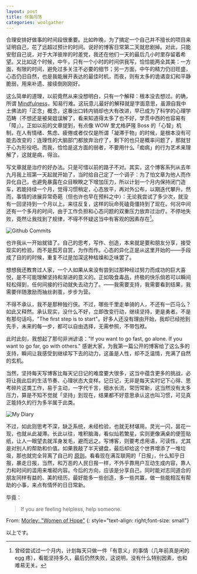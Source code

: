 ```yaml
---
layout: post
title: 伴我闯荡
categories: woolgather
---
```


合理安排好做事的时间段很重要。比如昨晚，为了搞定一个自己并不擅长的项目来证明自己，花了远超过预计的时间。说好的博客日常第二天就悲剧掉。对此，只能安慰自己说，对于大洋彼岸的时差党，我还在他们一天的最后几小时里存留着希望。又比如这个时候，中午，只有一个小时的时间供我写，恰恰能两全其美：一方面，有限的时间，避免过多关注不必要的细节；另一方面，中午的精力仍旧旺盛，心态仍旧自然，也是我能展开表达的最佳时机，而夜，则有太多的诡谲变幻和平静脆弱，用来补遗、接续倒刚刚好。

这么简单的道理，以前竟然从来没想明白，只有一个解释：根本没去想过。的确，所谓 [Mindfulness](http://en.wikipedia.org/wiki/Mindfulness_(psychology))，知易行难。这玩意儿最好的解释就是字面意思，虽源自我中土佛法的「正念」概念，这番出口转内销却也大有改进，早已成为了科学的心理学范畴（不想还是被昊姐误解了，看来知道得太多了也不好，学贯中西的也容易有「障」）。正如以前的文章提到，有点像 WOW 里尤格萨隆 Boss 的「心智」机制，在人有情绪、焦虑、疲倦或者仅仅是所谓「凝滞于物」的时候，是根本没有可能去改变的：连理性的大脑部门都放弃治疗了，剩下的也只是概率问题了，那就甘于心为形役吧。而我，恰恰是这方面的弱者，不要用什么「痴病」的行为艺术来理解了，这就是病，得治。

写文章就是治疗的好办法。只是可惜以前的路子不对。其实，这个博客系列从去年九月我上班第一天起就开始了，当时给自己定了一个调子：为了怕文章为他人而作异化自己，也避免暴露在众目睽睽之下增加压力，所以计划一个月内保持闭门造车，若能持续一个月，觉得习惯稍定，心态放平，再对外公布，以期迭代攀升。然而，事情的进展异常奇葩（但也许也早在预料之中）：无论我尝试了多少次，就没有一回坚持到一个月以上。来往反复，这样的玩命死磕竟僵持到了现在。何况中间还有一个多月的时间，由于工作负担和心态问题的双重压力放弃过治疗。不停地失败，竟然让我找到了规律，不得不怀疑这当中有客观的因素存在[^1]。

![Github Commits](http://landingtoday-pic.stor.sinaapp.com/original/fa58b06bcfcda2bdb0b3ce991f28cc08.png)

[^1]: 曾经尝试过一个月内，计划每天只做一件「有意义」的事情（几年前真是闲的 egg 疼），看能坚持多久，最后仍然失败，这说明，没有什么特别因素，也和难易无关。

也许我从一开始就错了。自己的思考，写作、创造，本来就是要和朋友分享，接受现实的检验，而不是孤芳自赏，为作而作。心态的异化正是从这里开始的——手段成了目的的时候，重复不过是加深这种枯燥和乏味罢了。

想想我还教育过人家，一个人如果从来没有尝到过那种经过努力而成功的巨大喜悦，是不可能理解坚持和渐进的意义的。正如吸食毒品，终极的快乐倘若可以瞬间轻松得到，任何间接的行动就失去动力了。——我需要支持，我需要看到结果，我需要伴随激励而抽丝剥茧，步步为营。

不得不承认，我不是那种独行侠。不过，哪些千里走单骑的人，不还有一匹马么？如此又释然。承认现实，没什么不好，立即改变行动，继续坚持，更是勇者。不是有那句话吗，"The first step is to start"。好多人还没有理由开始，我却已经抢到先手，未来的每一步，都可以自由选择，无需参照，不带包袱。

此时此刻，我想起了那句非洲谚语："If you want to go fast, go alone. If you want to go far, go with others." 感谢大家，为我第一篇公开的博客给了这么多的支持，瞬间让我感受到继续写下去的动力，这虽是人性，却不乏温情，充满了自然的玄机。

当然，坚持每天写博客比每天记日记的难度要大很多，这当中蕴含更多的挑战，必将让我此后的生活节奏、心理状态大变样。记日记，无非是每天实时记下心得、思考碎片这类工作，易于主动，一字代千言，细水长流，常历常新，这当然没有太多压力，算是不知不觉就「坚持」到现在，结果都不好意思承认这也叫习惯，可见真正能持久的行为多半属于此类。

![My Diary](http://landingtoday-pic.stor.sinaapp.com/original/a6c89ca313d0bc38042851510853272f.png)

不过，如此则思考不深，缺乏系统，未经检验，也就无材堪用。灵光一闪，昙花一现，也就从此凝滞。长此以往，堆积脑海，看似灿若繁星，实则更像满桌的便签贴纸，让人一眼望去就浑身发毛，避而远之。写博客，则要考虑用语，可读性，尤其是对别人的帮助和价值。如果我敲了半天键盘，最后却给这个世界增添了一堆垃圾，那也就完全背离了自己的 [原则](/about/#principle)。看看现在满互联网的「日报」，什么知乎日报，暴走日报，当然，和万恶的人民日报一样，不外乎靠用户互动生成内容，靠人力和时间的滥用来堆砌内容。今后的方向，应该是分享自己，同时能对志同道合的朋友同样有益的、美的经历，最好能多一些创造，多一些共赢，做一些能相互有帮助的小事，来点有情怀的日日常新。

毕竟：

> If you are feeling helpless, help someone.

From: [Morley: "Women of Hope"](http://www.ted.com/talks/morley_sings_women_of_hope)
{: style="text-align: right;font-size: small"}

以上です。